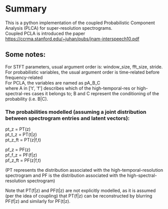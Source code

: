 # Summary
This is a python implementation of the coupled Probabilistic Component Analysis (PLCA) for super-resolution spectrograms.  
Coupled PCLA is introduced the paper https://ccrma.stanford.edu/~juhan/pubs/jnam-interspeech10.pdf

## Some notes:

For STFT parameters, usual argument order is: window_size, fft_size, stride.  
For probabilistic variables, the usual argument order is time-related before frequency-related  
For PCLA, the variables are named as pA_B_C  
where A in ['t', 'f'] describes which of the high-temporal-res or high-spectral-res cases it belongs to;
B and C represent the conditioning of the probability (i.e. B|C).


### The probabilities modelled (assuming a joint distribution between spectrogram entries and latent vectors):

pt_z = PT(z)  
pt_t_z = PT(t|z)  
pt_z_ft = PT(z|f,t)  

pf_z = PF(z)  
pf_f_z = PF(f|z)  
pf_z_ft = PF(z|f,t)  

(PT represents the distribution associated with the high-temporal-resolution spectrogram
and PF is the distribution associated with the high-spectral-resolution spectrogram)

Note that PT(f|z) and PF(t|z) are not explicitly modelled, as it is assumed
(per the idea of coupling)
that PT(f|z) can be reconstructed by blurring PF(f|z) and similarly for PF(t|z).
